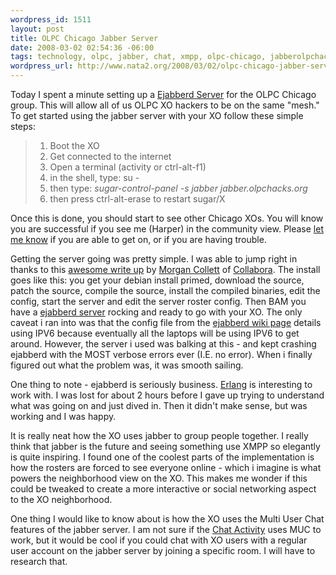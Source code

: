 ```yaml
--- 
wordpress_id: 1511
layout: post
title: OLPC Chicago Jabber Server
date: 2008-03-02 02:54:36 -06:00
tags: technology, olpc, jabber, chat, xmpp, olpc-chicago, jabberolpchacksorg, jabber-server, ejabberd
wordpress_url: http://www.nata2.org/2008/03/02/olpc-chicago-jabber-server/
---
```

Today I spent a minute setting up a <a href="http://lists.laptop.org/pipermail/olpc-chicago/2008-March/000136.html">Ejabberd Server</a> for the OLPC Chicago group. This will allow all of us OLPC XO hackers to be on the same "mesh." To get started using the jabber server with your XO follow these simple steps:
<blockquote>
<ol>
	<li>Boot the XO</li>
	<li>Get connected to the internet</li>
	<li>Open a terminal (activity or ctrl-alt-f1)</li>
	<li>in the shell, type: su -</li>
	<li>then type: <i>sugar-control-panel -s jabber jabber.olpchacks.org</i></li>
	<li>then press ctrl-alt-erase to restart sugar/X</li>
</ol>
</blockquote>
Once this is done, you should start to see other Chicago XOs. You will know you are successful if you see me (Harper) in the community view. Please <a href="http://harperreed.org/contact">let me know</a> if you are able to get on, or if you are having trouble.

Getting the server going was pretty simple. I was able to jump right in thanks to this <a href="http://morgancollett.wordpress.com/2008/02/27/olpc-community-jabber-servers-ejabberd-200-from-source/">awesome write up</a> by <a href="http://morgancollett.wordpress.com/about/">Morgan Collett</a> of <a href="http://www.collabora.co.uk/">Collabora</a>. The install goes like this: you get your debian install primed, download the source, patch the source, compile the source, install the compiled binaries, edit the config, start the server and edit the server roster config. Then BAM you have a <a href="http://www.ejabberd.im/">ejabberd server</a> rocking and ready to go with your XO. The only caveat i ran into was that the config file from the <a href="http://wiki.laptop.org/go/Ejabberd_Configuration">ejabberd wiki page</a> details using IPV6 because eventually all the laptops will be using IPV6 to get around. However, the server i used was balking at this - and kept crashing ejabberd with the MOST verbose errors ever (I.E. no error). When i finally figured out what the problem was, it was smooth sailing.

One thing to note - ejabberd is seriously business. <a href="http://erlang.org/">Erlang</a> is interesting to work with. I was lost for about 2 hours before I gave up trying to understand what was going on and just dived in. Then it didn't make sense, but was working and I was happy.

It is really neat how the XO uses jabber to group people together. I really think that jabber is the future and seeing something use XMPP so elegantly is quite inspiring. I found one of the coolest parts of the implementation is how the rosters are forced to see everyone online - which i imagine is what powers the neighborhood view on the XO. This makes me wonder if this could be tweaked to create a more interactive or social networking aspect to the XO neighborhood.

One thing I would like to know about is how the XO uses the Multi User Chat features of the jabber server. I am not sure if the <a href="http://wiki.laptop.org/go/Chat">Chat Activity</a> uses MUC to work, but it would be cool if you could chat with XO users with a regular user account on the jabber server by joining a specific room. I will have to research that.
